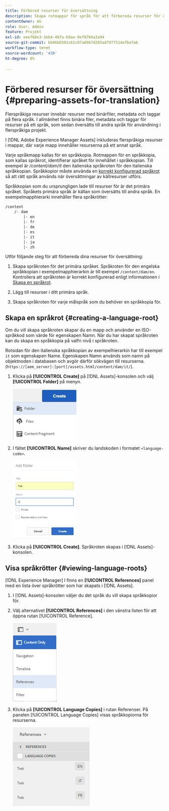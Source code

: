 ```yaml
---
title: Förbered resurser för översättning
description: Skapa rotmappar för språk för att förbereda resurser för översättning för stöd av flerspråkiga resurser.
contentOwner: AG
role: User, Admin
feature: Projekt
exl-id: eee768e3-3eb4-46fa-b9ae-9ef8764a3a94
source-git-commit: bb46b0301c61c07a8967d285ad7977514efbe7ab
workflow-type: tm+mt
source-wordcount: '430'
ht-degree: 0%

---
```


# Förbered resurser för översättning {#preparing-assets-for-translation}

Flerspråkiga resurser innebär resurser med binärfiler, metadata och taggar på flera språk. I allmänhet finns binära filer, metadata och taggar för resurser på ett språk, som sedan översätts till andra språk för användning i flerspråkiga projekt.

I [!DNL Adobe Experience Manager Assets] inkluderas flerspråkiga resurser i mappar, där varje mapp innehåller resurserna på ett annat språk.

Varje språkmapp kallas för en språkkopia. Rotmappen för en språkkopia, som kallas språkrot, identifierar språket för innehållet i språkkopian. Till exempel är */content/dam/it* den italienska språkroten för den italienska språkkopian. Språkkopior måste använda en [korrekt konfigurerad språkrot](preparing-assets-for-translation.md#creating-a-language-root) så att rätt språk används när översättningar av källresurser utförs.

Språkkopian som du ursprungligen lade till resurser för är det primära språket. Språkets primära språk är källan som översätts till andra språk. En exempelmapphierarki innehåller flera språkrötter:

```shell
/content
    /- dam
        |- en
        |- fr
        |- de
        |- es
        |- it
        |- ja
        |- zh
```

Utför följande steg för att förbereda dina resurser för översättning:

1. Skapa språkroten för det primära språket. Språkroten för den engelska språkkopian i exempelmapphierarkin är till exempel `/content/dam/en`. Kontrollera att språkroten är korrekt konfigurerad enligt informationen i [Skapa en språkrot](preparing-assets-for-translation.md#creating-a-language-root).

1. Lägg till resurser i ditt primära språk.
1. Skapa språkroten för varje målspråk som du behöver en språkkopia för.

## Skapa en språkrot {#creating-a-language-root}

Om du vill skapa språkroten skapar du en mapp och använder en ISO-språkkod som värde för egenskapen Namn. När du har skapat språkroten kan du skapa en språkkopia på valfri nivå i språkroten.

Rotsidan för den italienska språkkopian av exempelhierarkin har till exempel `it` som egenskapen Name. Egenskapen Namn används som namn på objektnoden i databasen och avgör därför sökvägen till resurserna. (`https://[aem_server]:[port]/assets.html/content/dam/it/`).

1. Klicka på **[!UICONTROL Create]** på [!DNL Assets]-konsolen och välj **[!UICONTROL Folder]** på menyn.

   ![Skapa mapp](assets/Create-folder.png)

1. I fältet **[!UICONTROL Name]** skriver du landskoden i formatet `<language-code>`.

   ![Lägg till språkkod i mappen](assets/Add-language-code-in-folder.png)

1. Klicka på **[!UICONTROL Create]**. Språkroten skapas i [!DNL Assets]-konsolen.

## Visa språkrötter {#viewing-language-roots}

[!DNL Experience Manager] I finns en  **[!UICONTROL References]** panel med en lista över språkrötter som har skapats i  [!DNL Assets].

1. I [!DNL Assets]-konsolen väljer du det språk du vill skapa språkkopior för.
1. Välj alternativet **[!UICONTROL References]** i den vänstra listen för att öppna rutan [!UICONTROL Reference].

   ![chlimage_1-122](assets/chlimage_1-122.png)

1. Klicka på **[!UICONTROL Language Copies]** i rutan Referenser. På panelen [!UICONTROL Language Copies] visas språkkopiorna för resurserna.

   ![språkversioner](assets/lang-copy2.png)
